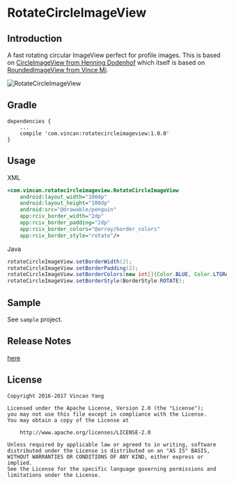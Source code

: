 RotateCircleImageView
=====================

Introduction
------

A fast rotating circular ImageView perfect for profile images. This is based on [CircleImageView from Henning Dodenhof](https://github.com/hdodenhof/CircleImageView) which itself is based on [RoundedImageView from Vince Mi](https://github.com/vinc3m1/RoundedImageView).

![RotateCircleImageView](https://raw.github.com/yangwencan2002/RotateCircleImageView/master/screenshot.jpg)

Gradle
------
```
dependencies {
    ...
    compile 'com.vincan:rotatecircleimageview:1.0.0'
}
```

Usage
-----
XML
```xml
<com.vincan.rotatecircleimageview.RotateCircleImageView
    android:layout_width="100dp"
    android:layout_height="100dp"
    android:src="@drawable/penguin"
    app:rciv_border_width="2dp"
    app:rciv_border_padding="2dp"
    app:rciv_border_colors="@array/border_colors"
    app:rciv_border_style="rotate"/>
```

Java

```java
rotateCircleImageView.setBorderWidth(2);
rotateCircleImageView.setBorderPadding(2);
rotateCircleImageView.setBorderColors(new int[]{Color.BLUE, Color.LTGRAY});
rotateCircleImageView.setBorderStyle(BorderStyle.ROTATE);
```

Sample
------
See `sample` project.

Release Notes
------
[here](https://github.com/yangwencan2002/RotateCircleImageView/releases)

License
------

    Copyright 2016-2017 Vincan Yang

    Licensed under the Apache License, Version 2.0 (the "License");
    you may not use this file except in compliance with the License.
    You may obtain a copy of the License at

        http://www.apache.org/licenses/LICENSE-2.0

    Unless required by applicable law or agreed to in writing, software
    distributed under the License is distributed on an "AS IS" BASIS,
    WITHOUT WARRANTIES OR CONDITIONS OF ANY KIND, either express or implied.
    See the License for the specific language governing permissions and
    limitations under the License.
